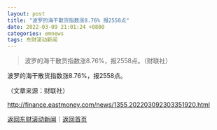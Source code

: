 ```yaml
---
layout: post
title: "波罗的海干散货指数涨8.76% 报2558点"
date: 2022-03-09 21:01:24 +0800
categories: emnews
tags: 东财滚动新闻
---
```

> 波罗的海干散货指数涨8.76%，报2558点。（财联社）

<p>波罗的海干散货指数涨8.76%，报2558点。</p><p class="em_media">（文章来源：财联社）</p>

<http://finance.eastmoney.com/news/1355,202203092303351920.html>

[返回东财滚动新闻](//finews.withounder.com/emnews/)｜[返回首页](//finews.withounder.com/)